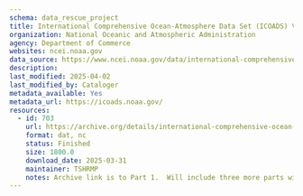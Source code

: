 ```yaml
---
schema: data_rescue_project 
title: International Comprehensive Ocean-Atmosphere Data Set (ICOADS) V3
organization: National Oceanic and Atmospheric Administration
agency: Department of Commerce
websites: ncei.noaa.gov
data_source: https://www.ncei.noaa.gov/data/international-comprehensive-ocean-atmosphere/
description: 
last_modified: 2025-04-02
last_modified_by: Cataloger
metadata_available: Yes
metadata_url: https://icoads.noaa.gov/
resources:
  - id: 703
    url: https://archive.org/details/international-comprehensive-ocean-atmosphere-1
    format: dat, nc
    status: Finished
    size: 1800.0
    download_date: 2025-03-31
    maintainer: TSHRMP
    notes: Archive link is to Part 1.  Will include three more parts with url formathttps//archive.org/details/international-comprehensive-ocean-atmosphere-{part number}
---
```

